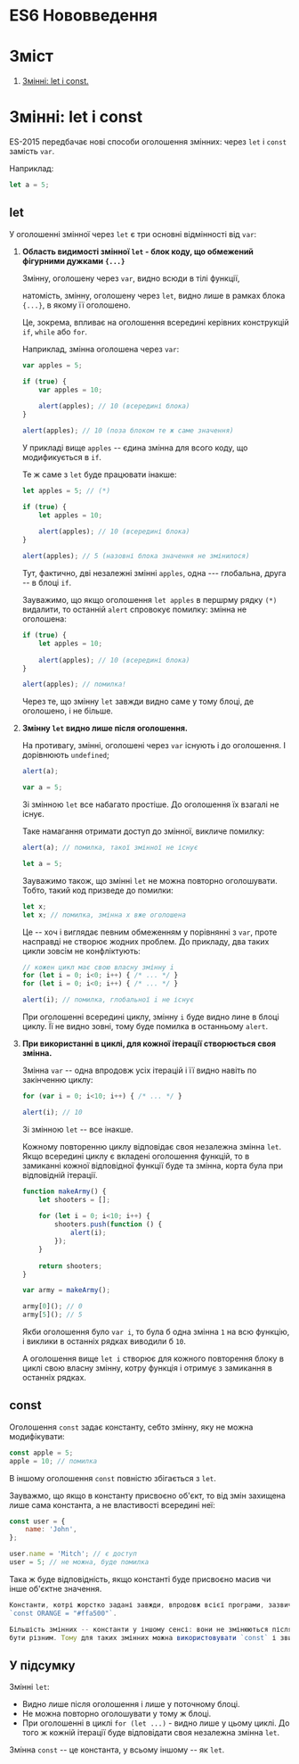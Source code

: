 # ES6 Нововведення

# Зміст
1. [Змінні: let і const.](#змінні--let-і-const)


# Змінні: let і const

ES-2015 передбачає нові способи оголошення змінних: через `let` і `const` замість `var`.

Наприклад:
```js
let a = 5;
```

## let ##

У оголошенні змінної через `let` є три основні відмінності від `var`:

1. **Область видимості змінної `let` - блок коду, що обмежений фігурними дужками `{...}`**

    Змінну, оголошену через `var`, видно всюди в тілі функції,
    
    натомість, змінну, оголошену через `let`, видно лише в рамках блока `{...}`, в якому її оголошено.
    
    Це, зокрема, впливає на оголошення всередині керівних конструкцій `if`, `while` або `for`.
    
    Наприклад, змінна оголошена через `var`:
    
    ```js
    var apples = 5;
    
    if (true) {
        var apples = 10;
        
        alert(apples); // 10 (всередині блока)
    }
    
    alert(apples); // 10 (поза блоком те ж саме значення)
    ```
    
    У прикладі вище `apples` -- єдина змінна для всого коду, що модификується в `if`.
    
    Те ж саме з `let` буде працювати інакше:
    
    ```js
    let apples = 5; // (*)
    
    if (true) {
        let apples = 10;
        
        alert(apples); // 10 (всередині блока)
    }
    
    alert(apples); // 5 (назовні блока значення не змінилося)
    ```
    
    Тут, фактично, дві незалежні змінні `apples`, одна --- глобальна, друга -- в блоці `if`.
    
    Зауважимо, що якщо оголошення `let apples` в першрму рядку `(*)` видалити, то останній `alert` спровокує помилку: змінна не оголошена:

    ```js
    if (true) {
        let apples = 10;
        
        alert(apples); // 10 (всередині блока)
    }
    
    alert(apples); // помилка!
    ```
    
    Через те, що змінну `let` завжди видно саме у тому блоці, де оголошено, і не більше.
    
2. **Змінну `let` видно лише після оголошення.**

    На противагу, змінні, оголошені через `var` існують і до оголошення. І дорівнюють `undefined`;
    
    ```js
    alert(a);
    
    var a = 5;
    ```
    
    Зі змінною `let` все набагато простіше. До оголошення їх взагалі не існує.
    
    Таке намагання отримати доступ до змінної, викличе помилку:
    
    ```js
    alert(a); // помилка, такої змінної не існує
    
    let a = 5;
    ```
    
    Зауважимо також, що змінні `let` не можна повторно оголошувати. Тобто, такий код призведе до помилки:
    
    ```js
    let x;
    let x; // помилка, змінна x вже оголошена
    ```
    
    Це -- хоч і виглядає певним обмеженням у порівнянні з `var`, проте насправді не створює жодних проблем. До прикладу, два таких цикли зовсім не конфліктують:
    
    ```js
    // кожен цикл має свою власну змінну i
    for (let i = 0; i<0; i++) { /* ... */ }
    for (let i = 0; i<0; i++) { /* ... */ }
    
    alert(i); // помилка, глобальної i не існує
    ```
    
    При оголошенні всередині циклу, змінну `i` буде видно лине в блоці циклу. Її не видно зовні, тому буде помилка в останньому `alert`.
    
3. **При використанні в циклі, для кожної ітерації створюється своя змінна.**

    Змінна `var` -- одна впродовж усіх ітерацій і її видно навіть по закінченню циклу:
    
    ```js
    for (var i = 0; i<10; i++) { /* ... */ }
    
    alert(i); // 10
    ```
    
    Зі змінною `let` -- все інакше.
    
    Кожному повторенню циклу відповідає своя незалежна змінна `let`. Якщо всередині циклу є вкладені оголошення функцій, то в замиканні
    кожної відповідної функції буде та змінна, корта була при відповідній ітерації.
    
    ```js
    function makeArmy() {
        let shooters = [];
        
        for (let i = 0; i<10; i++) {
            shooters.push(function () {
                alert(i);
            });
        }
        
        return shooters;
    }
    
    var army = makeArmy();
    
    army[0](); // 0
    army[5](); // 5
    ```
    
    Якби оголошення було `var i`, то була б одна змінна `1` на всю функцію, і виклики в останніх рядках виводили б `10`.
    
    А оголошення вище `let i` створює для кожного повторення блоку в циклі свою власну змінну, котру функція і отримує з замикання в останніх рядках.
    
## const

Оголошення `const` задає константу, себто змінну, яку не можна модифікувати:

```js
const apple = 5;
apple = 10; // помилка
```

В іншому оголошення `const` повністю збігається з `let`.

Зауважмо, що якщо в константу присвоєно об'єкт, то від змін захищена лише сама константа, а не властивості всередині неї:

```js
const user = {
    name: 'John',
};

user.name = 'Mitch'; // є доступ
user = 5; // не можна, буде помилка
```

Така ж буде відповідність, якщо константі буде присвоєно масив чи інше об'єктне значення.

```js
Константи, котрі жорстко задані завжди, впродовж всієї програми, зазвичай пишуться у верхньому реєстрі. До прикладу:
`const ORANGE = "#ffa500"`.

Більшість змінних -- константи у іншому сенсі: вони не змінюються після присвоєння. Проте при різних запусках функцій це значення може
бути різним. Тому для таких змінних можна використовувати `const` і звичайні малі літери в імені.
```

## У підсумку

Змінні `let`:

- Видно лише після оголошення і лише у поточному блоці.
- Не можна повторно оголошувати у тому ж блоці.
- При оголошенні в циклі `for (let ...)` - видно лише у цьому циклі. До того ж кожній ітерації буде відповідати своя незалежна змінна `let`.

Змінна `const` -- це константа, у всьому іншому -- як `let`.



